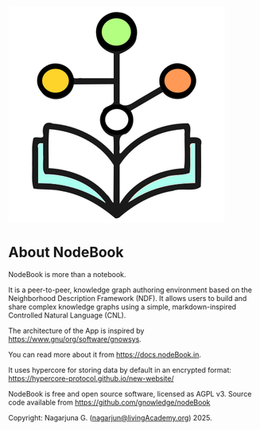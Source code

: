![NodeBook Logo](logo.png)

# About NodeBook

NodeBook is more than a notebook. 

It is a peer-to-peer, knowledge graph authoring environment
based on the Neighborhood Description Framework (NDF). It allows users
to build and share complex knowledge graphs using a simple,
markdown-inspired Controlled Natural Language (CNL).

The architecture of the App is inspired by https://www.gnu/org/software/gnowsys. 

You can read more about it from https://docs.nodeBook.in.

It uses hypercore for storing data by default in an encrypted format:
https://hypercore-protocol.github.io/new-website/ 

NodeBook is free and open source software, licensed as AGPL v3. Source
code available from https://github.com/gnowledge/nodeBook

Copyright: Nagarjuna G. (nagarjun@livingAcademy.org) 2025.
